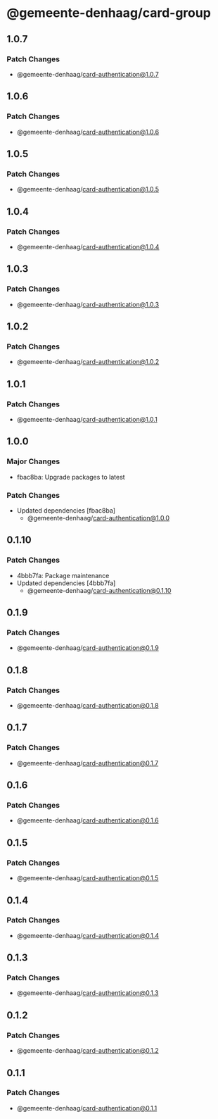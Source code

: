 # @gemeente-denhaag/card-group

## 1.0.7

### Patch Changes

- @gemeente-denhaag/card-authentication@1.0.7

## 1.0.6

### Patch Changes

- @gemeente-denhaag/card-authentication@1.0.6

## 1.0.5

### Patch Changes

- @gemeente-denhaag/card-authentication@1.0.5

## 1.0.4

### Patch Changes

- @gemeente-denhaag/card-authentication@1.0.4

## 1.0.3

### Patch Changes

- @gemeente-denhaag/card-authentication@1.0.3

## 1.0.2

### Patch Changes

- @gemeente-denhaag/card-authentication@1.0.2

## 1.0.1

### Patch Changes

- @gemeente-denhaag/card-authentication@1.0.1

## 1.0.0

### Major Changes

- fbac8ba: Upgrade packages to latest

### Patch Changes

- Updated dependencies [fbac8ba]
  - @gemeente-denhaag/card-authentication@1.0.0

## 0.1.10

### Patch Changes

- 4bbb7fa: Package maintenance
- Updated dependencies [4bbb7fa]
  - @gemeente-denhaag/card-authentication@0.1.10

## 0.1.9

### Patch Changes

- @gemeente-denhaag/card-authentication@0.1.9

## 0.1.8

### Patch Changes

- @gemeente-denhaag/card-authentication@0.1.8

## 0.1.7

### Patch Changes

- @gemeente-denhaag/card-authentication@0.1.7

## 0.1.6

### Patch Changes

- @gemeente-denhaag/card-authentication@0.1.6

## 0.1.5

### Patch Changes

- @gemeente-denhaag/card-authentication@0.1.5

## 0.1.4

### Patch Changes

- @gemeente-denhaag/card-authentication@0.1.4

## 0.1.3

### Patch Changes

- @gemeente-denhaag/card-authentication@0.1.3

## 0.1.2

### Patch Changes

- @gemeente-denhaag/card-authentication@0.1.2

## 0.1.1

### Patch Changes

- @gemeente-denhaag/card-authentication@0.1.1
